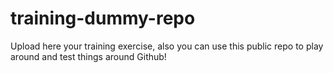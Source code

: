 # training-dummy-repo
Upload here your training exercise, also you can use this public repo to play around and test things around Github!
